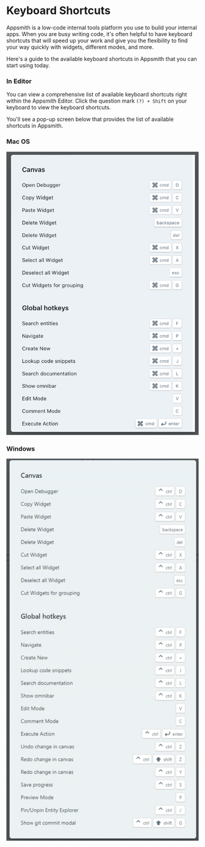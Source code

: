# Keyboard Shortcuts

Appsmith is a low-code internal tools platform you use to build your internal apps. When you are busy writing code, it's often helpful to have keyboard shortcuts that will speed up your work and give you the flexibility to find your way quickly with widgets, different modes, and more.

Here's a guide to the available keyboard shortcuts in Appsmith that you can start using today.

### In Editor

You can view a comprehensive list of available keyboard shortcuts right within the Appsmith Editor. Click the question mark `(?) + Shift` on your keyboard to view the keyboard shortcuts.

You'll see a pop-up screen below that provides the list of available shortcuts in Appsmith.

### Mac OS

![List of Keyboard Shortcuts on Mac](<../../.gitbook/assets/Appsmith  Keyboard Shortcuts (1).png>)

### Windows

![List of Keyboard Shortcuts on Windows](<../../.gitbook/assets/Appsmith  Keyboard Shortcuts  Windows (1) (1).png>)
